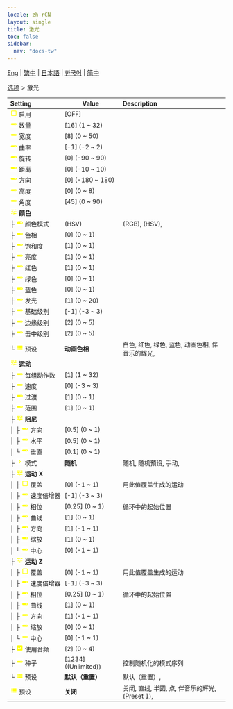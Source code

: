 ```yaml
---
locale: zh-rCN
layout: single
title: 激光
toc: false
sidebar:
  nav: "docs-tw"
---
```

[Eng](/dancexr/menu/2025.4/stage/laser) | [繁中](/tw/dancexr/menu/2025.4/stage/laser) | [日本語](/jp/dancexr/menu/2025.4/stage/laser) | [한국어](/kr/dancexr/menu/2025.4/stage/laser) | [简中](/zh/dancexr/menu/2025.4/stage/laser)

[选项](../menu#选项) > 激光



| Setting | Value | Description |
| :--- | --- | :--- |
|<nobr>![check_off icon](/images/icon/ic_check_off.png) 启用</nobr>| [OFF] | 
|<nobr>![slider icon](/images/icon/ic_slider.png) 数量</nobr>| [16] (1 ~ 32) | 
|<nobr>![slider icon](/images/icon/ic_slider.png) 宽度</nobr>| [8] (0 ~ 50) | 
|<nobr>![slider icon](/images/icon/ic_slider.png) 曲率</nobr>| [-1] (-2 ~ 2) | 
|<nobr>![slider icon](/images/icon/ic_slider.png) 旋转</nobr>| [0] (-90 ~ 90) | 
|<nobr>![slider icon](/images/icon/ic_slider.png) 距离</nobr>| [0] (-10 ~ 10) | 
|<nobr>![slider icon](/images/icon/ic_slider.png) 方向</nobr>| [0] (-180 ~ 180) | 
|<nobr>![slider icon](/images/icon/ic_slider.png) 高度</nobr>| [0] (0 ~ 8) | 
|<nobr>![slider icon](/images/icon/ic_slider.png) 角度</nobr>| [45] (0 ~ 90) | 
|<nobr>![tune icon](/images/icon/ic_tune.png) <b>颜色</b></nobr>| | 
|<nobr>├&nbsp;![toggle_on icon](/images/icon/ic_toggle_on.png) 颜色模式</nobr>| (HSV) | (RGB), (HSV), 
|<nobr>├&nbsp;![slider icon](/images/icon/ic_slider.png) 色相</nobr>| [0] (0 ~ 1) | 
|<nobr>├&nbsp;![slider icon](/images/icon/ic_slider.png) 饱和度</nobr>| [1] (0 ~ 1) | 
|<nobr>├&nbsp;![slider icon](/images/icon/ic_slider.png) 亮度</nobr>| [1] (0 ~ 1) | 
|<nobr>├&nbsp;![slider icon](/images/icon/ic_slider.png) 红色</nobr>| [1] (0 ~ 1) | 
|<nobr>├&nbsp;![slider icon](/images/icon/ic_slider.png) 绿色</nobr>| [0] (0 ~ 1) | 
|<nobr>├&nbsp;![slider icon](/images/icon/ic_slider.png) 蓝色</nobr>| [0] (0 ~ 1) | 
|<nobr>├&nbsp;![slider icon](/images/icon/ic_slider.png) 发光</nobr>| [1] (0 ~ 20) | 
|<nobr>├&nbsp;![slider icon](/images/icon/ic_slider.png) 基础级别</nobr>| [-1] (-3 ~ 3) | 
|<nobr>├&nbsp;![slider icon](/images/icon/ic_slider.png) 边缘级别</nobr>| [2] (0 ~ 5) | 
|<nobr>├&nbsp;![slider icon](/images/icon/ic_slider.png) 击中级别</nobr>| [2] (0 ~ 5) | 
|<nobr>└&nbsp;![list icon](/images/icon/ic_list.png) 预设</nobr>| **动画色相** | 白色, 红色, 绿色, 蓝色, 动画色相, 伴音乐的辉光,  |
|<nobr>![tune icon](/images/icon/ic_tune.png) <b>运动</b></nobr>| | 
|<nobr>├&nbsp;![slider icon](/images/icon/ic_slider.png) 每组动作数</nobr>| [1] (1 ~ 32) | 
|<nobr>├&nbsp;![slider icon](/images/icon/ic_slider.png) 速度</nobr>| [0] (-3 ~ 3) | 
|<nobr>├&nbsp;![slider icon](/images/icon/ic_slider.png) 过渡</nobr>| [1] (0 ~ 1) | 
|<nobr>├&nbsp;![slider icon](/images/icon/ic_slider.png) 范围</nobr>| [1] (0 ~ 1) | 
|<nobr>├&nbsp;![tune icon](/images/icon/ic_tune.png) <b>阻尼</b></nobr>| | 
|<nobr>│&nbsp;├&nbsp;![slider icon](/images/icon/ic_slider.png) 方向</nobr>| [0.5] (0 ~ 1) | 
|<nobr>│&nbsp;├&nbsp;![slider icon](/images/icon/ic_slider.png) 水平</nobr>| [0.5] (0 ~ 1) | 
|<nobr>│&nbsp;└&nbsp;![slider icon](/images/icon/ic_slider.png) 垂直</nobr>| [0.1] (0 ~ 1) | 
|<nobr>├&nbsp;![chevron icon](/images/icon/ic_chevron.png) 模式</nobr>| **随机** | 随机, 随机预设, 手动,  |
|<nobr>├&nbsp;![tune icon](/images/icon/ic_tune.png) <b>运动 X</b></nobr>| | 
|<nobr>│&nbsp;├&nbsp;![check_off icon](/images/icon/ic_check_off.png) 覆盖</nobr>| [0] (-1 ~ 1) | 用此值覆盖生成的运动
|<nobr>│&nbsp;├&nbsp;![slider icon](/images/icon/ic_slider.png) 速度倍增器</nobr>| [-1] (-3 ~ 3) | 
|<nobr>│&nbsp;├&nbsp;![slider icon](/images/icon/ic_slider.png) 相位</nobr>| [0.25] (0 ~ 1) | 循环中的起始位置
|<nobr>│&nbsp;├&nbsp;![slider icon](/images/icon/ic_slider.png) 曲线</nobr>| [1] (0 ~ 1) | 
|<nobr>│&nbsp;├&nbsp;![slider icon](/images/icon/ic_slider.png) 方向</nobr>| [1] (-1 ~ 1) | 
|<nobr>│&nbsp;├&nbsp;![slider icon](/images/icon/ic_slider.png) 缩放</nobr>| [1] (0 ~ 1) | 
|<nobr>│&nbsp;└&nbsp;![slider icon](/images/icon/ic_slider.png) 中心</nobr>| [0] (-1 ~ 1) | 
|<nobr>├&nbsp;![tune icon](/images/icon/ic_tune.png) <b>运动 Z</b></nobr>| | 
|<nobr>│&nbsp;├&nbsp;![check_off icon](/images/icon/ic_check_off.png) 覆盖</nobr>| [0] (-1 ~ 1) | 用此值覆盖生成的运动
|<nobr>│&nbsp;├&nbsp;![slider icon](/images/icon/ic_slider.png) 速度倍增器</nobr>| [-1] (-3 ~ 3) | 
|<nobr>│&nbsp;├&nbsp;![slider icon](/images/icon/ic_slider.png) 相位</nobr>| [0.25] (0 ~ 1) | 循环中的起始位置
|<nobr>│&nbsp;├&nbsp;![slider icon](/images/icon/ic_slider.png) 曲线</nobr>| [1] (0 ~ 1) | 
|<nobr>│&nbsp;├&nbsp;![slider icon](/images/icon/ic_slider.png) 方向</nobr>| [1] (-1 ~ 1) | 
|<nobr>│&nbsp;├&nbsp;![slider icon](/images/icon/ic_slider.png) 缩放</nobr>| [0] (0 ~ 1) | 
|<nobr>│&nbsp;└&nbsp;![slider icon](/images/icon/ic_slider.png) 中心</nobr>| [0] (-1 ~ 1) | 
|<nobr>├&nbsp;![check_on icon](/images/icon/ic_check_on.png) 使用音频</nobr>| [2] (0 ~ 4) | 
|<nobr>├&nbsp;![slider icon](/images/icon/ic_slider.png) 种子</nobr>| [1234] ((Unlimited)) | 控制随机化的模式序列
|<nobr>└&nbsp;![list icon](/images/icon/ic_list.png) 预设</nobr>| **默认（重置）** | 默认（重置）,  |
|<nobr>![list icon](/images/icon/ic_list.png) 预设</nobr>| **关闭** | 关闭, 直线, 半圆, 点, 伴音乐的辉光, (Preset 1),  |
